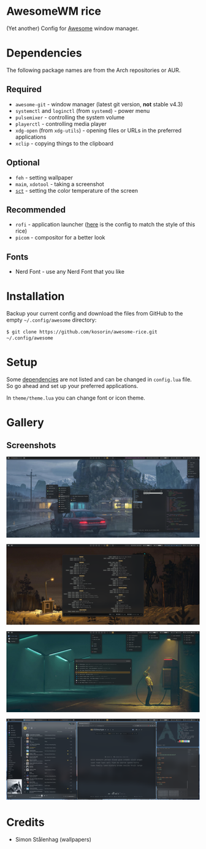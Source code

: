 # AwesomeWM rice

(Yet another) Config for [Awesome](https://github.com/awesomeWM/awesome) window manager.


# Dependencies

The following package names are from the Arch repositories or AUR.

## Required

- `awesome-git` - window manager (latest git version, **not** stable v4.3)
- `systemctl` and `loginctl` (from `systemd`) - power menu
- `pulsemixer` - controlling the system volume
- `playerctl` - controlling media player
- `xdg-open` (from `xdg-utils`) - opening files or URLs in the preferred applications
- `xclip` - copying things to the clipboard

## Optional

- `feh` - setting wallpaper
- `maim`, `xdotool` - taking a screenshot
- [`sct`](https://flak.tedunangst.com/post/sct-set-color-temperature) - setting the color temperature of the screen

## Recommended

- `rofi` - application launcher ([here](https://gist.github.com/kosorin/2e613eb2e09f4f619b3f9f6c3c688c6b) is the config to match the style of this rice)
- `picom` - compositor for a better look

## Fonts

- Nerd Font - use any Nerd Font that you like


# Installation

Backup your current config and download the files from GitHub to the empty `~/.config/awesome` directory:

    $ git clone https://github.com/kosorin/awesome-rice.git ~/.config/awesome


# Setup

Some [dependencies](#dependencies) are not listed and can be changed in `config.lua` file. So go ahead and set up your preferred applications.

In `theme/theme.lua` you can change font or icon theme.


# Gallery

## Screenshots

![img](assets/screenshot_01.png)

![img](assets/screenshot_02.png)

![img](assets/screenshot_03.png)

![img](assets/screenshot_04.png)


# Credits

- Simon Stålenhag (wallpapers)
